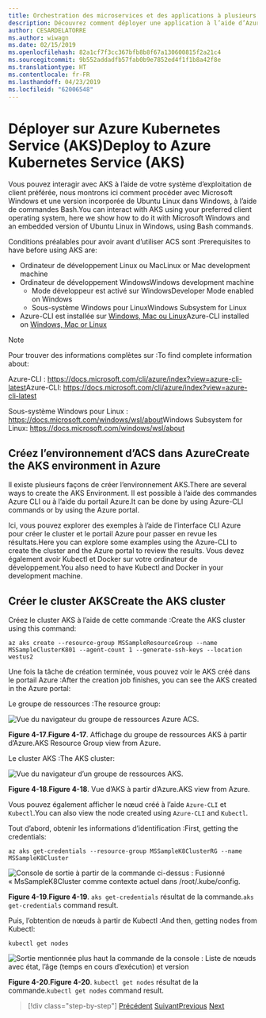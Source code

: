 ```yaml
---
title: Orchestration des microservices et des applications à plusieurs conteneurs pour une grande scalabilité et une haute disponibilité
description: Découvrez comment déployer une application à l’aide d’Azure Kubernetes Service.
author: CESARDELATORRE
ms.author: wiwagn
ms.date: 02/15/2019
ms.openlocfilehash: 82a1cf7f3cc367bfb8b8f67a130600815f2a21c4
ms.sourcegitcommit: 9b552addadfb57fab0b9e7852ed4f1f1b8a42f8e
ms.translationtype: HT
ms.contentlocale: fr-FR
ms.lasthandoff: 04/23/2019
ms.locfileid: "62006548"
---
```

# <a name="deploy-to-azure-kubernetes-service-aks"></a><span data-ttu-id="4159e-103">Déployer sur Azure Kubernetes Service (AKS)</span><span class="sxs-lookup"><span data-stu-id="4159e-103">Deploy to Azure Kubernetes Service (AKS)</span></span>

<span data-ttu-id="4159e-104">Vous pouvez interagir avec AKS à l’aide de votre système d’exploitation de client préférée, nous montrons ici comment procéder avec Microsoft Windows et une version incorporée de Ubuntu Linux dans Windows, à l’aide de commandes Bash.</span><span class="sxs-lookup"><span data-stu-id="4159e-104">You can interact with AKS using your preferred client operating system, here we show how to do it with Microsoft Windows and an embedded version of Ubuntu Linux in Windows, using Bash commands.</span></span>

<span data-ttu-id="4159e-105">Conditions préalables pour avoir avant d’utiliser ACS sont :</span><span class="sxs-lookup"><span data-stu-id="4159e-105">Prerequisites to have before using AKS are:</span></span>

- <span data-ttu-id="4159e-106">Ordinateur de développement Linux ou Mac</span><span class="sxs-lookup"><span data-stu-id="4159e-106">Linux or Mac development machine</span></span>
- <span data-ttu-id="4159e-107">Ordinateur de développement Windows</span><span class="sxs-lookup"><span data-stu-id="4159e-107">Windows development machine</span></span>
  - <span data-ttu-id="4159e-108">Mode développeur est activé sur Windows</span><span class="sxs-lookup"><span data-stu-id="4159e-108">Developer Mode enabled on Windows</span></span>
  - <span data-ttu-id="4159e-109">Sous-système Windows pour Linux</span><span class="sxs-lookup"><span data-stu-id="4159e-109">Windows Subsystem for Linux</span></span>
- <span data-ttu-id="4159e-110">Azure-CLI est installée sur [Windows, Mac ou Linux](https://docs.microsoft.com/cli/azure/install-azure-cli?view=azure-cli-latest)</span><span class="sxs-lookup"><span data-stu-id="4159e-110">Azure-CLI installed on [Windows, Mac or Linux](https://docs.microsoft.com/cli/azure/install-azure-cli?view=azure-cli-latest)</span></span>

> [!NOTE]
> <span data-ttu-id="4159e-111">Pour trouver des informations complètes sur :</span><span class="sxs-lookup"><span data-stu-id="4159e-111">To find complete information about:</span></span>
>
> <span data-ttu-id="4159e-112">Azure-CLI : <https://docs.microsoft.com/cli/azure/index?view=azure-cli-latest></span><span class="sxs-lookup"><span data-stu-id="4159e-112">Azure-CLI: <https://docs.microsoft.com/cli/azure/index?view=azure-cli-latest></span></span>
>
> <span data-ttu-id="4159e-113">Sous-système Windows pour Linux : <https://docs.microsoft.com/windows/wsl/about></span><span class="sxs-lookup"><span data-stu-id="4159e-113">Windows Subsystem for Linux: <https://docs.microsoft.com/windows/wsl/about></span></span>

## <a name="create-the-aks-environment-in-azure"></a><span data-ttu-id="4159e-114">Créez l’environnement d’ACS dans Azure</span><span class="sxs-lookup"><span data-stu-id="4159e-114">Create the AKS environment in Azure</span></span>

<span data-ttu-id="4159e-115">Il existe plusieurs façons de créer l’environnement AKS.</span><span class="sxs-lookup"><span data-stu-id="4159e-115">There are several ways to create the AKS Environment.</span></span> <span data-ttu-id="4159e-116">Il est possible à l’aide des commandes Azure CLI ou à l’aide du portail Azure.</span><span class="sxs-lookup"><span data-stu-id="4159e-116">It can be done by using Azure-CLI commands or by using the Azure portal.</span></span>

<span data-ttu-id="4159e-117">Ici, vous pouvez explorer des exemples à l’aide de l’interface CLI Azure pour créer le cluster et le portail Azure pour passer en revue les résultats.</span><span class="sxs-lookup"><span data-stu-id="4159e-117">Here you can explore some examples using the Azure-CLI to create the cluster and the Azure portal to review the results.</span></span> <span data-ttu-id="4159e-118">Vous devez également avoir Kubectl et Docker sur votre ordinateur de développement.</span><span class="sxs-lookup"><span data-stu-id="4159e-118">You also need to have Kubectl and Docker in your development machine.</span></span>  

## <a name="create-the-aks-cluster"></a><span data-ttu-id="4159e-119">Créer le cluster AKS</span><span class="sxs-lookup"><span data-stu-id="4159e-119">Create the AKS cluster</span></span>

<span data-ttu-id="4159e-120">Créez le cluster AKS à l’aide de cette commande :</span><span class="sxs-lookup"><span data-stu-id="4159e-120">Create the AKS cluster using this command:</span></span>

```console
az aks create --resource-group MSSampleResourceGroup --name MSSampleClusterK801 --agent-count 1 --generate-ssh-keys --location westus2
```

<span data-ttu-id="4159e-121">Une fois la tâche de création terminée, vous pouvez voir le AKS créé dans le portail Azure :</span><span class="sxs-lookup"><span data-stu-id="4159e-121">After the creation job finishes, you can see the AKS created in the Azure portal:</span></span>

<span data-ttu-id="4159e-122">Le groupe de ressources :</span><span class="sxs-lookup"><span data-stu-id="4159e-122">The resource group:</span></span>

![Vue du navigateur du groupe de ressources Azure ACS.](media/aks-resource-group-view.png)

<span data-ttu-id="4159e-124">**Figure 4-17**.</span><span class="sxs-lookup"><span data-stu-id="4159e-124">**Figure 4-17**.</span></span> <span data-ttu-id="4159e-125">Affichage du groupe de ressources AKS à partir d’Azure.</span><span class="sxs-lookup"><span data-stu-id="4159e-125">AKS Resource Group view from Azure.</span></span>

<span data-ttu-id="4159e-126">Le cluster AKS :</span><span class="sxs-lookup"><span data-stu-id="4159e-126">The AKS cluster:</span></span>

![Vue du navigateur d’un groupe de ressources AKS.](media/aks-cluster-view.png)

<span data-ttu-id="4159e-128">**Figure 4-18**.</span><span class="sxs-lookup"><span data-stu-id="4159e-128">**Figure 4-18**.</span></span> <span data-ttu-id="4159e-129">Vue d’AKS à partir d’Azure.</span><span class="sxs-lookup"><span data-stu-id="4159e-129">AKS view from Azure.</span></span>

<span data-ttu-id="4159e-130">Vous pouvez également afficher le nœud créé à l’aide `Azure-CLI` et `Kubectl`.</span><span class="sxs-lookup"><span data-stu-id="4159e-130">You can also view the node created using `Azure-CLI` and `Kubectl`.</span></span>

<span data-ttu-id="4159e-131">Tout d’abord, obtenir les informations d’identification :</span><span class="sxs-lookup"><span data-stu-id="4159e-131">First, getting the credentials:</span></span>

```console
az aks get-credentials --resource-group MSSampleK8ClusterRG --name MSSampleK8Cluster
```

![Console de sortie à partir de la commande ci-dessus : Fusionné « MsSampleK8Cluster comme contexte actuel dans /root/.kube/config.](media/get-credentials-command-result.png)

<span data-ttu-id="4159e-133">**Figure 4-19**.</span><span class="sxs-lookup"><span data-stu-id="4159e-133">**Figure 4-19**.</span></span> <span data-ttu-id="4159e-134">`aks get-credentials` résultat de la commande.</span><span class="sxs-lookup"><span data-stu-id="4159e-134">`aks get-credentials` command result.</span></span>

<span data-ttu-id="4159e-135">Puis, l’obtention de nœuds à partir de Kubectl :</span><span class="sxs-lookup"><span data-stu-id="4159e-135">And then, getting nodes from Kubectl:</span></span>

```console
kubectl get nodes
```

![Sortie mentionnée plus haut la commande de la console : Liste de nœuds avec état, l’âge (temps en cours d’exécution) et version](media/kubectl-get-nodes-command-result.png)

<span data-ttu-id="4159e-137">**Figure 4-20**.</span><span class="sxs-lookup"><span data-stu-id="4159e-137">**Figure 4-20**.</span></span> <span data-ttu-id="4159e-138">`kubectl get nodes` résultat de la commande.</span><span class="sxs-lookup"><span data-stu-id="4159e-138">`kubectl get nodes` command result.</span></span>

>[!div class="step-by-step"]
><span data-ttu-id="4159e-139">[Précédent](orchestrate-high-scalability-availability.md)
>[Suivant](docker-apps-development-environment.md)</span><span class="sxs-lookup"><span data-stu-id="4159e-139">[Previous](orchestrate-high-scalability-availability.md)
[Next](docker-apps-development-environment.md)</span></span>
